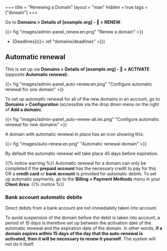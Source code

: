 +++
title = "Renewing a Domain"
layout = "man"
hidden = true
tags = ["domain"]
+++

Go to **Domains > Details of [example.org] - 🔎 > RENEW**.

{{< fig "images/admin-panel_renew.en.png" "Renew a domain" >}}

- [Deadlines]({{< ref "domains/deadlines" >}})


## Automatic renewal

This is set up via **Domains > Details of [example.org] - 🔎 > ACTIVATE** (opposite **Automatic renewal**).

{{< fig "images/admin-panel_auto-renew.en.png" "Configure automatic renewal for one domain" >}}

To set up automatic renewal for all of the new domains in an account, go to **Domains > Configuration** (accessible via the drop down menu on the right of **Add a domain**).

{{< fig "images/admin-panel_auto-renew-all.en.png" "Configure automatic renewal for new domains" >}}

A domain with automatic renewal in place has an icon showing this:

{{< fig "images/auto-renew.en.png" "Automatic renewal domain" >}}

By default the automatic renewal will take place 45 days before expiration.

{{% notice warning %}}
Automatic renewal for a domain can only be completed if the **prepaid account** has the necessary credit to pay for this OR a **credit card** or **bank account** is provided for automatic debits. To set up automatic payments, go to the **Billing > Payment Methods** menu in your **Client Area**.
{{% /notice %}}

### Bank account automatic debits

Direct debits from a bank account are not immediately taken into account.

To avoid suspension of the domain before the debit is taken into account, a period of *15 days* is therefore set up between the activation date of the automatic renewal and the expiration date of the domain. In other words, **if a domain expires within 15 days of the day that the auto-renewal is activated, then it will be necessary to renew it yourself**. The system will not do it itself.
